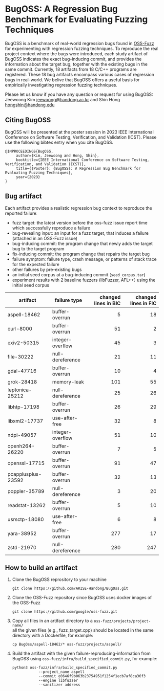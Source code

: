# BugOSS: A Regression Bug Benchmark for Evaluating Fuzzing Techniques

BugOSS is a benchmark of real-world regression bugs found in [OSS-Fuzz](https://github.com/google/oss-fuzz) for experimenting with regression fuzzing techniques. 
To reproduce the real project
context where the bugs were introduced, each study artifact of BugOSS indicates the exact bug-inducing commit, and provides the information about the target bug, together with the existing bugs in the same commit. Currently, 18 artifacts from 18 C/C++ programs are registered. 
These 18 bug artifacts encompass various cases of regression bugs in real-world. 
We belive that BugOSS offers a useful basis for empirically investigating regression fuzzing techniques.

Please let us know if you have any question or request for using BugOSS: Jeewoong Kim <jeewoong@handong.ac.kr> and Shin Hong <hongshin@handong.edu>

## Citing BugOSS

BugOSS will be presented at the poster session in 2023 IEEE International Conference on Software Testing, Verification, and Validation (ICST). Please use the following bibtex entry when you cite BugOSS.

    @INPROCEEDINGS{BugOSS,
         author={Kim, Jeewoong and Hong, Shin},
         booktitle={IEEE International Conference on Software Testing, Verification, and Validation (ICST)}, 
         title={{Poster}: {BugOSS}: A Regression Bug Benchmark for Evaluating Fuzzing Techniques}, 
         year={2023}
    }


## Bug artifact
Each artifact provides a realistic regression bug context to reproduce the reported failure: 
- fuzz target: the latest version before the oss-fuzz issue report time which successfully reproduce a failure
- bug-revealing input: an input for a fuzz target, that induces a failure (attached in an OSS-Fuzz issue)
- bug-inducing commit: the program change that newly adds the target bug to the target program
- fix-inducing commit: the program change that repairs the target bug
- failure symptom: failure type, crash message, or patterns of stack trace for the expected failure
- other failures by pre-existing bugs
- an initial seed corpus at a bug-inducing commit (`seed_corpus.tar`)
- experiment results with 2 baseline fuzzers (libFuzzer, AFL++) using the initial seed corpus


| artifact           | failure type     | changed lines in BIC | changed lines in FIC | 
| ------------------ | ---------------- | --------------------:| --------------------:|
| aspell-18462       | buffer-overrun   |               5      |               18     |
| curl-8000          | buffer-overrun   |              51      |                2     |
| exiv2-50315        | integer-overflow |              45      |                3     |
| file-30222         | null-dereference |              21      |               11     |
| gdal-47716         | buffer-overrun   |              10      |                4     |
| grok-28418         | memory-leak      |             101      |               55     |
| leptonica-25212    | null-dereference |              25      |               26     |
| libhtp-17198       | buffer-overrun   |              26      |               29     |
| libxml2-17737      | use-after-free   |              32      |                8     |
| ndpi-49057         | integer-overflow |              51      |               10     |
| openh264-26220     | buffer-overrun   |               7      |                5     |
| openssl-17715      | buffer-overrun   |              91      |               47     |
| pcapplusplus-23592 | buffer-overrun   |              32      |               13     |
| poppler-35789      | null-dereference |               3      |               20     |
| readstat-13262     | buffer-overrun   |               5      |               10     |
| usrsctp-18080      | use-after-free   |               6      |                8     |
| yara-38952         | buffer-overrun   |             277      |               17     |
| zstd-21970         | null-dereference |             280      |              247     |


## How to build an artifact
1. Clone the BugOSS reprository to your machine
   ``` 
   git clone https://github.com/ARISE-Handong/BugOss.git
   ```

2. Clone the OSS-Fuzz repository since BugOSS uses docker images of the OSS-Fuzz
   ```
   git clone https://github.com/google/oss-fuzz.git
   ```

3. Copy all files in an artifact directory to a `oss-fuzz/projects/project-name/`   
    all the given files (e.g., fuzz_target.cpp) should be located in the same directory with a Dockerfile, for example:  
   ```
   cp BugOss/aspell-18462/* oss-fuzz/projects/aspell/ 
   ```

4. Build the artifact with the given failure-reproducing-information from BugOSS using `oss-fuzz/infra/build_specified_commit.py`, for example:
   ```
   python3 oss-fuzz/infra/build_specified_commit.py 
               --project_name aspell  
               --commit e0646f9b063b23754951f1254f1ecb7af8ca36f3 
               --engine libfuzzer 
               --sanitizer address
   ``` 
